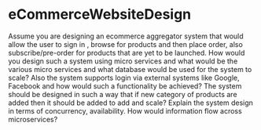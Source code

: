 # eCommerceWebsiteDesign
Assume you are designing an ecommerce aggregator system that would allow the user to sign in , browse for products and then place order, also subscribe/pre-order for products that are yet to be launched. How would you design such a system using micro services and what would be the various micro services and what database would be used for the system to scale?  Also the system supports login via external systems like Google, Facebook and how would such a functionality be achieved?  The system should be designed in such a way that if new category of products are added then it should be added to add and scale?  Explain the system design in terms of concurrency, availability.  How would  information flow across microservices?
